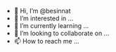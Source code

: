 - 👋 Hi, I’m @besinnat
- 👀 I’m interested in ...
- 🌱 I’m currently learning ...
- 💞️ I’m looking to collaborate on ...
- 📫 How to reach me ...

<!---
besinnat/besinnat is a ✨ special ✨ repository because its `README.md` (this file) appears on your GitHub profile.
You can click the Preview link to take a look at your changes.
--->

